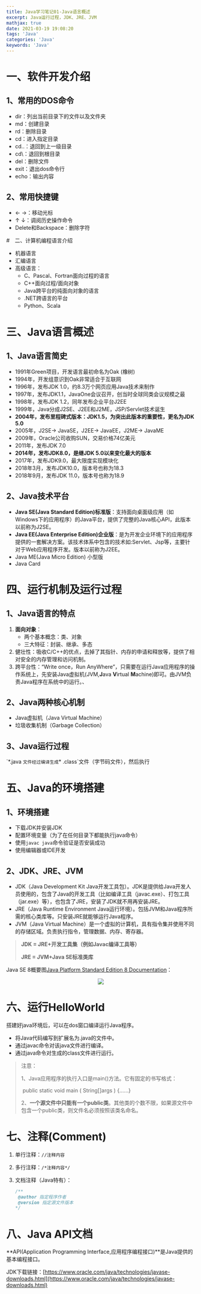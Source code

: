 ```yaml
---
title: Java学习笔记01-Java语言概述
excerpt: Java运行过程，JDK、JRE、JVM
mathjax: true
date: 2021-03-19 19:08:20
tags: 'Java'
categories: 'Java'
keywords: 'Java'
---
```


# 一、软件开发介绍

## 1、常用的DOS命令

* dir：列出当前目录下的文件以及文件夹
* md：创建目录
* rd：删除目录
* cd：进入指定目录
* cd..：退回到上一级目录
* cd\：退回到根目录
* del：删除文件
* exit：退出dos命令行
* echo：输出内容

## 2、常用快捷键

* ← →：移动光标
* ↑ ↓：调阅历史操作命令
* Delete和Backspace：删除字符

#　二、计算机编程语言介绍

* 机器语言
* 汇编语言
* 高级语言：
  * C、Pascal、Fortran面向过程的语言
  * C++面向过程/面向对象
  * Java跨平台的纯面向对象的语言
  * .NET跨语言的平台
  * Python、Scala

# 三、Java语言概述

## 1、Java语言简史

* 1991年Green项目，开发语言最初命名为Oak (橡树)
* 1994年，开发组意识到Oak非常适合于互联网
* 1996年，发布JDK 1.0，约8.3万个网页应用Java技术来制作
* 1997年，发布JDK1.1，JavaOne会议召开，创当时全球同类会议规模之最
* 1998年，发布JDK 1.2，同年发布企业平台J2EE
* 1999年，Java分成J2SE、J2EE和J2ME，JSP/Servlet技术诞生
* **2004年，发布里程碑式版本：JDK1.5，为突出此版本的重要性，更名为JDK 5.0**
* 2005年，J2SE-> JavaSE，J2EE-> JavaEE，J2ME-> JavaME
* 2009年，Oracle公司收购SUN，交易价格74亿美元
* 2011年，发布JDK 7.0
* **2014年，发布JDK8.0，是继JDK 5.0以来变化最大的版本**
* 2017年，发布JDK9.0，最大限度实现模块化
* 2018年3月，发布JDK10.0，版本号也称为18.3
* 2018年9月，发布JDK 11.0，版本号也称为18.9

## 2、Java技术平台

* **Java SE(Java Standard Edition)标准版**：支持面向桌面级应用（如Windows下的应用程序）的Java平台，提供了完整的Java核心API，此版本以前称为J2SE。
* **Java EE(Java Enterprise Edition)企业版**：是为开发企业环境下的应用程序提供的一套解决方案。该技术体系中包含的技术如:Servlet、Jsp等，主要针对于Web应用程序开发。版本以前称为J2EE。
* Java ME(Java Micro Edition) 小型版
* Java Card

# 四、运行机制及运行过程

## 1、Java语言的特点

1. **面向对象**：
   * 两个基本概念：类、对象
   * 三大特征：封装、继承、多态
2. 健壮性：吸收C/C++的优点，去掉了其指针、内存的申请和释放等，提供了相对安全的内存管理和访问机制。
3. 跨平台性：“Write once，Run AnyWhere”，只需要在运行Java应用程序的操作系统上，先安装Java虚拟机(JVM,**J**ava **V**irtual **M**achine)即可。由JVM负责Java程序在系统中的运行。、

## 2、Java两种核心机制

* Java虚拟机（Java Virtual Machine）
* 垃圾收集机制（Garbage Collection）

## 3、Java运行过程

\`*.java `文件经过编译生成`\* .class`文件（字节码文件），然后执行

# 五、Java的环境搭建

## 1、环境搭建

* 下载JDK并安装JDK
* 配置环境变量（为了在任何目录下都能执行java命令）
* 使用`javac java`命令验证是否安装成功
* 使用编辑器或IDE开发

## 2、JDK、JRE、JVM

* JDK（Java Development Kit  Java开发工具包）。JDK是提供给Java开发人员使用的，包含了Java的开发工具（比如编译工具（javac.exe）、打包工具（jar.exe）等），也包含了JRE，安装了JDK就不用再安装JRE。
* JRE（Java Runtime Environment Java运行环境）。包括JVM和Java程序所需的核心类库等。只安装JRE就能够运行Java程序。
* JVM（Java Virtual Machine）是一个虚拟的计算机，具有指令集并使用不同的存储区域。负责执行指令，管理数据、内存、寄存器。

> **JDK = JRE+开发工具集（例如Javac编译工具等）**
>
> **JRE = JVM+Java SE标准类库**

Java SE 8概要图[Java Platform Standard Edition 8 Documentation](https://docs.oracle.com/javase/8/docs/)：

<div align='center'>
    <img src="https://cdn.jsdelivr.net/gh/kangshitao/BlogPicture@main/img/java-note-0101_1.png"/>
</div>

# 六、运行HelloWorld

搭建好java环境后，可以在dos窗口编译运行Java程序。

* 将Java代码编写到扩展名为.java的文件中。
* 通过javac命令对该java文件进行编译。
* 通过java命令对生成的class文件进行运行。

> 注意：
>
> 1、Java应用程序的执行入口是main()方法。它有固定的书写格式：
>
> ​					public static void main ( String[]args )  {……}
>
> 2、**一个源文件中只能有一个public类**。其他类的个数不限，如果源文件中包含一个public类，则文件名必须按照该类名命名。

# 七、注释(Comment)

1. 单行注释：`//注释内容`

2. 多行注释：`/*注释内容*/`

3. 文档注释（Java特有）：

   ```java
   /**
   	@author 指定程序作者
   	@version 指定源文件版本
   */
   ```

   

# 八、Java API文档

**API(Application Programming Interface,应用程序编程接口)**是Java提供的基本编程接口。

JDK下载链接：[https://www.oracle.com/java/technologies/javase-downloads.html](https://www.oracle.com/java/technologies/javase-downloads.html)


